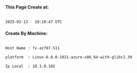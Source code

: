 
   
#### This Page Create at:

```bash

2025-02-13 - 10:18:47 UTC

```

#### Create By Machine:

```bash

Host Name : fv-az797-511

platform  : Linux-6.8.0-1021-azure-x86_64-with-glibc2.39

Ip Local  : 10.1.0.102

```

